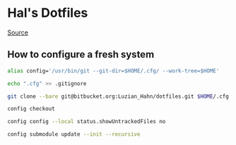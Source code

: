 # Hal's Dotfiles

[Source](https://www.atlassian.com/git/tutorials/dotfiles)

## How to configure a fresh system

```bash
alias config='/usr/bin/git --git-dir=$HOME/.cfg/ --work-tree=$HOME'

echo ".cfg" >> .gitignore

git clone --bare git@bitbucket.org:Luzian_Hahn/dotfiles.git $HOME/.cfg

config checkout

config config --local status.showUntrackedFiles no

config submodule update --init --recursive

```


